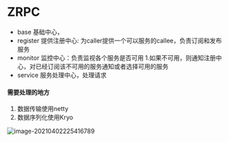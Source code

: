 # ZRPC
- base    基础中心，
- register   提供注册中心: 为caller提供一个可以服务的callee，负责订阅和发布服务
- monitor   监控中心：负责监视各个服务是否可用
1.如果不可用，则通知注册中心，对已经订阅该不可用的服务通知或者选择可用的服务
- service    服务处理中心，处理请求

#### 需要处理的地方

1. 数据传输使用netty
2. 数据序列化使用Kryo

![image-20210402225416789](C:\Users\Administrator\AppData\Roaming\Typora\typora-user-images\image-20210402225416789.png)

